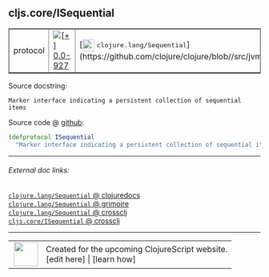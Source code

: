 ## cljs.core/ISequential



 <table border="1">
<tr>
<td>protocol</td>
<td><a href="https://github.com/cljsinfo/cljs-api-docs/tree/0.0-927"><img valign="middle" alt="[+] 0.0-927" title="Added in 0.0-927" src="https://img.shields.io/badge/+-0.0--927-lightgrey.svg"></a> </td>
<td>
[<img height="24px" valign="middle" src="http://i.imgur.com/1GjPKvB.png"> <samp>clojure.lang/Sequential</samp>](https://github.com/clojure/clojure/blob//src/jvm/clojure/lang/Sequential.java)
</td>
</tr>
</table>







Source docstring:

```
Marker interface indicating a persistent collection of sequential items
```


Source code @ [github](https://github.com/clojure/clojurescript/blob/r993/src/cljs/cljs/core.cljs#L183-L184):

```clj
(defprotocol ISequential
  "Marker interface indicating a persistent collection of sequential items")
```

<!--
Repo - tag - source tree - lines:

 <pre>
clojurescript @ r993
└── src
    └── cljs
        └── cljs
            └── <ins>[core.cljs:183-184](https://github.com/clojure/clojurescript/blob/r993/src/cljs/cljs/core.cljs#L183-L184)</ins>
</pre>

-->

---



###### External doc links:

[`clojure.lang/Sequential` @ clojuredocs](http://clojuredocs.org/clojure.lang/Sequential)<br>
[`clojure.lang/Sequential` @ grimoire](http://conj.io/store/v1/org.clojure/clojure/1.7.0-beta3/clj/clojure.lang/Sequential/)<br>
[`clojure.lang/Sequential` @ crossclj](http://crossclj.info/fun/clojure.lang/Sequential.html)<br>
[`cljs.core/ISequential` @ crossclj](http://crossclj.info/fun/cljs.core.cljs/ISequential.html)<br>

---

 <table>
<tr><td>
<img valign="middle" align="right" width="48px" src="http://i.imgur.com/Hi20huC.png">
</td><td>
Created for the upcoming ClojureScript website.<br>
[edit here] | [learn how]
</td></tr></table>

[edit here]:https://github.com/cljsinfo/cljs-api-docs/blob/master/cljsdoc/cljs.core/ISequential.cljsdoc
[learn how]:https://github.com/cljsinfo/cljs-api-docs/wiki/cljsdoc-files

<!--

This information was too distracting to show to readers, but I'll leave it
commented here since it is helpful to:

- pretty-print the data used to generate this document
- and show how to retrieve that data



The API data for this symbol:

```clj
{:ns "cljs.core",
 :name "ISequential",
 :history [["+" "0.0-927"]],
 :type "protocol",
 :full-name-encode "cljs.core/ISequential",
 :source {:code "(defprotocol ISequential\n  \"Marker interface indicating a persistent collection of sequential items\")",
          :title "Source code",
          :repo "clojurescript",
          :tag "r993",
          :filename "src/cljs/cljs/core.cljs",
          :lines [183 184]},
 :full-name "cljs.core/ISequential",
 :clj-symbol "clojure.lang/Sequential",
 :docstring "Marker interface indicating a persistent collection of sequential items"}

```

Retrieve the API data for this symbol:

```clj
;; from Clojure REPL
(require '[clojure.edn :as edn])
(-> (slurp "https://raw.githubusercontent.com/cljsinfo/cljs-api-docs/catalog/cljs-api.edn")
    (edn/read-string)
    (get-in [:symbols "cljs.core/ISequential"]))
```

-->
